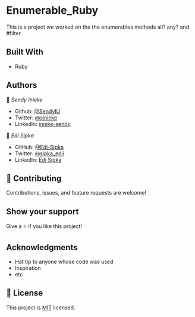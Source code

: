 # Enumerable_Ruby
This is a project we worked on the the enumerables methods all? any? and #filter.

## Built With

- Ruby

## Authors

👤 _Sendy Inieke_

- Github: [@SendyIU](https://github.com/uisendy)
- Twitter: [@sinieke](https://twitter.com/sinieke)
- LinkedIn: [inieke-sendy](https://www.linkedin.com/in/inieke-sendy-129b57ab/)

👤 _Edi Sipka_

- GitHub: [@Edi-Sipka](https://github.com/edi-sipka)
- Twitter: [@sipka_edii](https://twitter.com/sipka_edii)
- LinkedIn: [Edi Sipka](https://www.linkedin.com/in/edi-%C5%A1ipka-5b681b202/)

## 🤝 Contributing

Contributions, issues, and feature requests are welcome!

## Show your support

Give a ⭐ if you like this project!

## Acknowledgments

- Hat tip to anyone whose code was used
- Inspiration
- etc

## 📝 License

This project is [MIT](./MIT) licensed.

